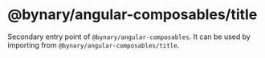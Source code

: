 # @bynary/angular-composables/title

Secondary entry point of `@bynary/angular-composables`. It can be used by importing from `@bynary/angular-composables/title`.
